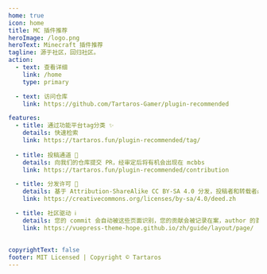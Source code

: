 ```yaml
---
home: true
icon: home
title: MC 插件推荐
heroImage: /logo.png
heroText: Minecraft 插件推荐
tagline: 源于社区，回归社区。
action:
  - text: 查看详细
    link: /home
    type: primary

  - text: 访问仓库
    link: https://github.com/Tartaros-Gamer/plugin-recommended

features:
  - title: 通过功能平台tag分类 ✨
    details: 快速检索
    link: https://tartaros.fun/plugin-recommended/tag/
	
  - title: 投稿通道 📝
    details: 向我们的仓库提交 PR，经审定后将有机会出现在 mcbbs
    link: https://tartaros.fun/plugin-recommended/contribution

  - title: 分发许可 💬
    details: 基于 Attribution-ShareAlike CC BY-SA 4.0 分发，投稿者和转载者必看。
    link: https://creativecommons.org/licenses/by-sa/4.0/deed.zh

  - title: 社区驱动 ℹ
    details: 您的 commit 会自动被这些页面识别，您的贡献会被记录在案，author 的首字段也允许添加作者。
    link: https://vuepress-theme-hope.github.io/zh/guide/layout/page/
	
  
copyrightText: false
footer: MIT Licensed | Copyright © Tartaros
---
```

